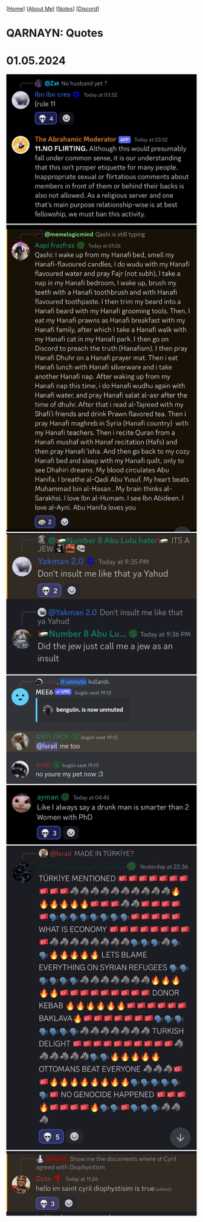 <link rel="icon" href="favicon.ico">

[[Home](index.md)] [[About Me](ABOUT.md)] [[Notes](NOTES.md)] [[Discord](DISCORD.md)]

# QARNAYN: Quotes

# 01.05.2024
![Quote1](/./images/quote1.jpg)
![Quote2](/images/quote2.jpg)
![Quote3](/images/quote3.png)
![Quote4](/images/quote4.png)
![Quote5](/images/quote5.jpg)
![Quote6](/images/quote6.jpg)
![Quote7](/images/quote7.jpg)
